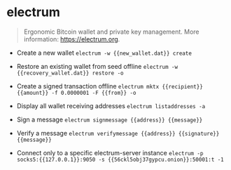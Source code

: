 # electrum
> Ergonomic Bitcoin wallet and private key management.
> More information: <https://electrum.org>.

- Create a new wallet
`electrum -w {{new_wallet.dat}} create`

- Restore an existing wallet from seed offline
`electrum -w {{recovery_wallet.dat}} restore -o`

- Create a signed transaction offline
`electrum mktx {{recipient}} {{amount}} -f 0.0000001 -F {{from}} -o`

- Display all wallet receiving addresses
`electrum listaddresses -a`

- Sign a message
`electrum signmessage {{address}} {{message}}`

- Verify a message
`electrum verifymessage {{address}} {{signature}} {{message}}`

- Connect only to a specific electrum-server instance
`electrum -p socks5:{{127.0.0.1}}:9050 -s {{56ckl5obj37gypcu.onion}}:50001:t -1`
